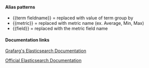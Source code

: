#### Alias patterns
- {{term fieldname}} = replaced with value of term group by
- {{metric}} = replaced with metric name (ex. Average, Min, Max)
- {{field}} = replaced with the metric field name

#### Documentation links

[Grafarg's Elasticsearch Documentation](http://docs.grafarg.org/features/datasources/elasticsearch)

[Official Elasticsearch Documentation](https://www.elastic.co/guide/en/elasticsearch/reference/current/index.html)
